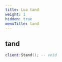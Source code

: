 ```yaml
---
title: Lua tand
weight: 1
hidden: true
menuTitle: tand
---
```

## tand
```lua
client:Stand(); -- void
```